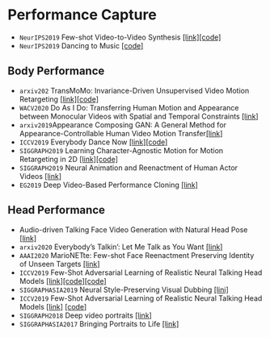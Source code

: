 # Performance Capture
* `NeurIPS2019` Few-shot Video-to-Video Synthesis [[link]](https://nvlabs.github.io/few-shot-vid2vid/)[[code]](https://github.com/NVlabs/few-shot-vid2vid)
* `NeurIPS2019` Dancing to Music [[code]](https://github.com/NVlabs/Dancing2Music)

## Body Performance
* `arxiv202` TransMoMo: Invariance-Driven Unsupervised Video Motion Retargeting [[link]](https://arxiv.org/pdf/2003.14401.pdf)[[code]]()
* `WACV2020` Do As I Do: Transferring Human Motion and Appearance between Monocular Videos with Spatial and Temporal Constraints [[link]]( https://arxiv.org/pdf/2001.02606v1.pdf)
* `arxiv2019`Appearance Composing GAN: A General Method for Appearance-Controllable Human Video Motion Transfer[[link]](https://arxiv.org/pdf/1911.10672.pdf)
* `ICCV2019` Everybody Dance Now [[link]](https://carolineec.github.io/everybody_dance_now/)[[code]](https://carolineec.github.io/everybody_dance_now/#code)
* `SIGGRAPH2019` Learning Character-Agnostic Motion for Motion Retargeting in 2D [[link]](https://motionretargeting2d.github.io/)[[code]](https://github.com/ChrisWu1997/2D-Motion-Retargeting)
* `SIGGRAPH2019` Neural Animation and Reenactment of Human Actor Videos [[link]](http://gvv.mpi-inf.mpg.de/projects/wxu/HumanReenactment/)
* `EG2019` Deep Video-Based Performance Cloning [[link]](https://arxiv.org/abs/1808.06847)

## Head Performance
* Audio-driven Talking Face Video Generation with Natural Head Pose [[link]](https://arxiv.org/pdf/2002.10137v1.pdf)
* `arxiv2020` Everybody’s Talkin’: Let Me Talk as You Want [[link]](https://wywu.github.io/projects/EBT/EBT.html)
* `AAAI2020` MarioNETte: Few-shot Face Reenactment Preserving Identity of Unseen Targets [[link]](https://hyperconnect.github.io/MarioNETte/)
* `ICCV2019` Few-Shot Adversarial Learning of Realistic Neural Talking Head Models [[link]](https://arxiv.org/abs/1905.08233v1)[[code]](https://github.com/grey-eye/talking-heads)[[code]](https://github.com/vincent-thevenin/Realistic-Neural-Talking-Head-Models)
* `SIGGRAPHASIA2019` Neural Style-Preserving Visual Dubbing [[lini]](http://gvv.mpi-inf.mpg.de/projects/StyleDub/)
* `ICCV2019` Few-Shot Adversarial Learning of Realistic Neural Talking Head Models [[link]](https://arxiv.org/pdf/1905.08233v2.pdf) [[code]](https://github.com/vincent-thevenin/Realistic-Neural-Talking-Head-Models)
* `SIGGRAPH2018` Deep video portraits [[link]](https://gvv.mpi-inf.mpg.de/projects/DeepVideoPortraits/)
* `SIGGRAPHASIA2017` Bringing Portraits to Life [[link]](http://cs.tau.ac.il/~averbuch1/portraitslife/index.htm)

